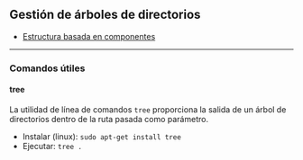 ## Gestión de árboles de directorios

- [Estructura basada en componentes](ttps://github.com/mondeja/fullstack/tree/master/frontend/src/001-entorno/estructuracion/tree/components)

_________________________________

### Comandos útiles

#### tree
La utilidad de línea de comandos `tree` proporciona la salida de un árbol de directorios dentro de la ruta pasada como parámetro.
- Instalar (linux): `sudo apt-get install tree`
- Ejecutar: `tree .`
